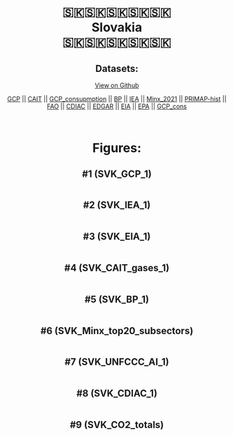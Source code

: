 
<center>
<h1 align="center">
🇸🇰🇸🇰🇸🇰🇸🇰🇸🇰
<br>
Slovakia
<br>
🇸🇰🇸🇰🇸🇰🇸🇰🇸🇰
</h1>
<h2>Datasets:</h2>
<p><a href="https://github.com/dquintani/GreenhouseData/tree/master/country_data/SVK_Slovakia/data">View on Github</a>
<br></p><p><a href="data/SVK_GCP.csv">GCP</a> || <a href="data/SVK_CAIT.csv">CAIT</a> || <a href="data/SVK_GCP_consupmption.csv">GCP_consupmption</a> || <a href="data/SVK_BP.csv">BP</a> || <a href="data/SVK_IEA.csv">IEA</a> || <a href="data/SVK_Minx_2021.csv">Minx_2021</a> || <a href="data/SVK_PRIMAP-hist.csv">PRIMAP-hist</a> || <a href="data/SVK_FAO.csv">FAO</a> || <a href="data/SVK_CDIAC.csv">CDIAC</a> || <a href="data/SVK_EDGAR.csv">EDGAR</a> || <a href="data/SVK_EIA.csv">EIA</a> || <a href="data/SVK_EPA.csv">EPA</a> || <a href="data/SVK_GCP_cons.csv">GCP_cons</a></p><p><br></p>
<h1>Figures:</h1><h2>#1 (SVK_GCP_1)</h2>
<p><img alt="" src="figures/SVK_GCP_1.png" /></p><h2>#2 (SVK_IEA_1)</h2>
<p><img alt="" src="figures/SVK_IEA_1.png" /></p><h2>#3 (SVK_EIA_1)</h2>
<p><img alt="" src="figures/SVK_EIA_1.png" /></p><h2>#4 (SVK_CAIT_gases_1)</h2>
<p><img alt="" src="figures/SVK_CAIT_gases_1.png" /></p><h2>#5 (SVK_BP_1)</h2>
<p><img alt="" src="figures/SVK_BP_1.png" /></p><h2>#6 (SVK_Minx_top20_subsectors)</h2>
<p><img alt="" src="figures/SVK_Minx_top20_subsectors.png" /></p><h2>#7 (SVK_UNFCCC_AI_1)</h2>
<p><img alt="" src="figures/SVK_UNFCCC_AI_1.png" /></p><h2>#8 (SVK_CDIAC_1)</h2>
<p><img alt="" src="figures/SVK_CDIAC_1.png" /></p><h2>#9 (SVK_CO2_totals)</h2>
<p><img alt="" src="figures/SVK_CO2_totals.png" /></p>
